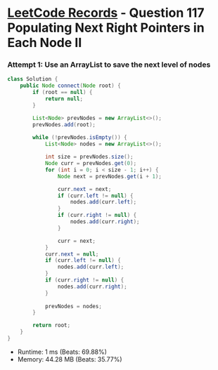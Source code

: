 # [LeetCode Records](../README.md) - Question 117 Populating Next Right Pointers in Each Node II

### Attempt 1: Use an ArrayList to save the next level of nodes
```java
class Solution {
    public Node connect(Node root) {
        if (root == null) {
            return null;
        }

        List<Node> prevNodes = new ArrayList<>();
        prevNodes.add(root);
        
        while (!prevNodes.isEmpty()) {
            List<Node> nodes = new ArrayList<>();

            int size = prevNodes.size();
            Node curr = prevNodes.get(0);
            for (int i = 0; i < size - 1; i++) {
                Node next = prevNodes.get(i + 1);

                curr.next = next;
                if (curr.left != null) {
                    nodes.add(curr.left);
                }
                if (curr.right != null) {
                    nodes.add(curr.right);
                }

                curr = next;
            }
            curr.next = null;
            if (curr.left != null) {
                nodes.add(curr.left);
            }
            if (curr.right != null) {
                nodes.add(curr.right);
            }
            
            prevNodes = nodes;
        }

        return root;
    }
}
```
- Runtime: 1 ms (Beats: 69.88%)
- Memory: 44.28 MB (Beats: 35.77%)

<br>

